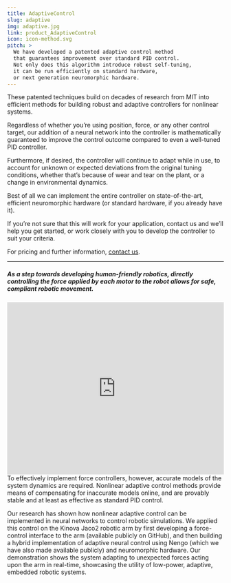 ```yaml
---
title: AdaptiveControl
slug: adaptive
img: adaptive.jpg
link: product_AdaptiveControl
icon: icon-method.svg
pitch: >
  We have developed a patented adaptive control method
  that guarantees improvement over standard PID control.
  Not only does this algorithm introduce robust self-tuning,
  it can be run efficiently on standard hardware,
  or next generation neuromorphic hardware.
---
```


These patented techniques build on decades of research from MIT into efficient methods for building robust and adaptive controllers for nonlinear systems.

Regardless of whether you’re using position, force, or any other control target, our addition of a neural network into the controller is mathematically guaranteed to improve the control outcome compared to even a well-tuned PID controller.

Furthermore, if desired, the controller will continue to adapt while in use, to account for unknown or expected deviations from the original tuning conditions, whether that’s because of wear and tear on the plant, or a change in environmental dynamics.

Best of all we can implement the entire controller on state-of-the-art, efficient neuromorphic hardware (or standard hardware, if you already have it).

If you’re not sure that this will work for your application, contact us and we’ll help you get started, or work closely with you to develop the controller to suit your criteria.

For pricing and further information, <a href="{{ site.baseurl }} {% link contact.html %}">contact us</a>.

<hr>
<h5>As a step towards developing human-friendly robotics, directly controlling the force applied by each motor to the robot allows for safe, compliant robotic movement.</h5>

<iframe src="https://www.youtube.com/embed/muaG2VETgHU?list=PL0Xs4sfQU-Q1MeTNaizzFWYv1Xz3ua7ZA" allowfullscreen="" width="100%" height="400" frameborder="0"></iframe>

<br/>
To effectively implement force controllers, however, accurate models of the system dynamics are required. Nonlinear adaptive control methods provide means of compensating for inaccurate models online, and are provably stable and at least as effective as standard PID control.

Our research has shown how nonlinear adaptive control can be implemented in neural networks to control robotic simulations. We applied this control on the Kinova Jaco2 robotic arm by first developing a force-control interface to the arm (available publicly on GitHub), and then building a hybrid implementation of adaptive neural control using Nengo (which we have also made available publicly) and neuromorphic hardware. Our demonstration shows the system adapting to unexpected forces acting upon the arm in real-time, showcasing the utility of low-power, adaptive, embedded robotic systems.



